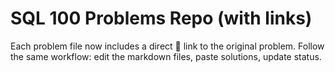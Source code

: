 # SQL 100 Problems Repo (with links)

Each problem file now includes a direct 🔗 link to the original problem.
Follow the same workflow: edit the markdown files, paste solutions, update status.
